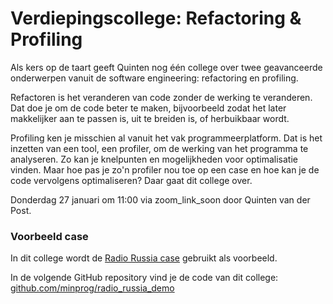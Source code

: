 # Verdiepingscollege: Refactoring & Profiling

Als kers op de taart geeft Quinten nog één college over twee geavanceerde onderwerpen vanuit de software engineering: refactoring en profiling.

Refactoren is het veranderen van code zonder de werking te veranderen. Dat doe je om de code beter te maken, bijvoorbeeld zodat het later makkelijker aan te passen is, uit te breiden is, of herbuikbaar wordt.

Profiling ken je misschien al vanuit het vak programmeerplatform. Dat is het inzetten van een tool, een profiler, om de werking van het programma te analyseren. Zo kan je knelpunten en mogelijkheden voor optimalisatie vinden. Maar hoe pas je zo'n profiler nou toe op een case en hoe kan je de code vervolgens optimaliseren? Daar gaat dit college over.

Donderdag 27 januari om 11:00 via zoom_link_soon door Quinten van der Post.

### Voorbeeld case

In dit college wordt de [Radio Russia case](/cases/radio-russia) gebruikt als voorbeeld.

In de volgende GitHub repository vind je de code van dit college: [github.com/minprog/radio_russia_demo](https://github.com/minprog/radio_russia_demo/tree/college_2)
